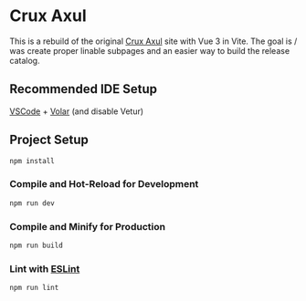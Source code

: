 # Crux Axul

This is a rebuild of the original [Crux Axul](https://github.com/videothrone/crux-axul) site with Vue 3 in Vite. The goal is / was create proper linable subpages and an easier way to build the release catalog.

## Recommended IDE Setup

[VSCode](https://code.visualstudio.com/) + [Volar](https://marketplace.visualstudio.com/items?itemName=johnsoncodehk.volar) (and disable Vetur)

## Project Setup

```sh
npm install
```

### Compile and Hot-Reload for Development

```sh
npm run dev
```

### Compile and Minify for Production

```sh
npm run build
```

### Lint with [ESLint](https://eslint.org/)

```sh
npm run lint
```
